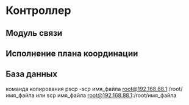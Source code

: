 # Контроллер

## Модуль связи

## Исполнение плана координации

## База данных
команда копирования 
pscp -scp имя_файла root@192.168.88.1:/root/имя_файла
или
scp имя_файла root@192.168.88.1:/root/имя_файла